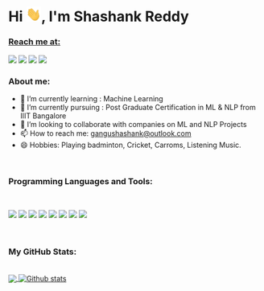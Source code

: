 <h1>Hi <img src="https://raw.githubusercontent.com/ABSphreak/ABSphreak/master/gifs/Hi.gif" width="30px">, I'm Shashank Reddy</h1>

### <u> Reach me at: </u>
<p align = "center">

[<img height="35" src="https://img.shields.io/badge/kaggle-%2312100E.svg?&style=for-the-badge&logo=kaggle&logoColor=black&color=white" />](https://www.kaggle.com/shashankreddy588)
[<img height="35" src ="https://img.shields.io/badge/GitHub-%2312100E.svg?&style=for-the-badge&logo=GitHub&logoColor=black&color=white">](https://github.com/shashank588) 
[<img height="35" src="https://img.shields.io/badge/linkedin-%2312100E.svg?&style=for-the-badge&logo=linkedin&logoColor=black&color=white" />](https://www.linkedin.com/Shashank-Reddy)
[<img height="35" src="https://img.shields.io/badge/instagram-%2312100E.svg?&style=for-the-badge&logo=instagram&logoColor=black&color=white" />](https://instagram.com/shashank_banti)

</p>
  
 ### About me:
- 🔭 I’m currently learning : Machine Learning
- 🌱 I’m currently pursuing : Post Graduate Certification in ML & NLP from IIIT Bangalore 
- 👯 I’m looking to collaborate with companies on ML and NLP Projects
- 📫 How to reach me: gangushashank@outlook.com
- 😄 Hobbies: Playing badminton, Cricket, Carroms, Listening Music.

<br/>



### Programming Languages and Tools:
<br>

<code><img height="30" src="https://upload.wikimedia.org/wikipedia/commons/e/ed/Pandas_logo.svg"></code>
<code><img height="30" src="https://upload.wikimedia.org/wikipedia/commons/c/c3/Python-logo-notext.svg"></code> 
<code><img height="30" src="https://upload.wikimedia.org/wikipedia/commons/3/31/NumPy_logo_2020.svg"></code>
<code><img height="30" src="https://upload.wikimedia.org/wikipedia/en/5/56/Matplotlib_logo.svg"></code>
<code><img height="30" src="https://pngimg.com/uploads/mysql/mysql_PNG35.png"></code>
<code><img height="30" src="https://upload.wikimedia.org/wikipedia/commons/0/05/Scikit_learn_logo_small.svg"></code>
<code><img height="30" src="https://upload.wikimedia.org/wikipedia/commons/3/37/Plotly-logo-01-square.png"></code>
<code><img height="30" src="https://upload.wikimedia.org/wikipedia/commons/6/61/HTML5_logo_and_wordmark.svg"></code>

<br>

### My GitHub Stats:
<br>
  <a href="https://github.com/shashank588">
  <img align="center" src="https://github-readme-stats.vercel.app/api/top-langs/?username=shashank588&theme=default&hide_langs_below=1" />
</a>
<a href="https://github.com/shashank588">
 <img align="center" src="https://github-readme-stats.vercel.app/api?username=shashank588&show_icons=true&theme=default&line_height=27" alt="Github stats"/>
</a>


<div align="center">
  
  
</div>
